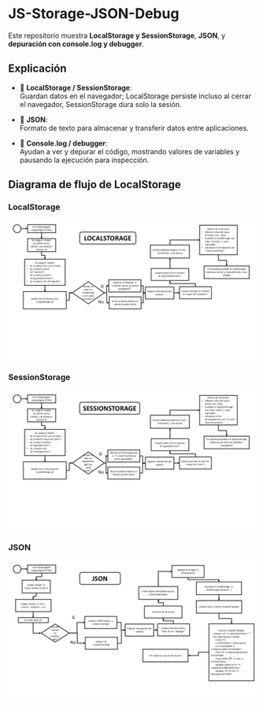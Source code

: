 # JS-Storage-JSON-Debug

Este repositorio muestra **LocalStorage y SessionStorage**, **JSON**, y **depuración con console.log y debugger**.

## Explicación 

- 🫰 **LocalStorage / SessionStorage**:  
  Guardan datos en el navegador; LocalStorage persiste incluso al cerrar el navegador, SessionStorage dura solo la sesión.

- 🫰 **JSON**:  
  Formato de texto para almacenar y transferir datos entre aplicaciones.

- 🫰 **Console.log / debugger**:  
  Ayudan a ver y depurar el código, mostrando valores de variables y pausando la ejecución para inspección.
 ## Diagrama de flujo de LocalStorage
 ### LocalStorage
![LocalStorage](LOCALSTORAGE.PNG)

### SessionStorage
![SessionStorage](SESSIONSTORAGE.PNG)

### JSON
![JSON](JSON.PNG)
    
